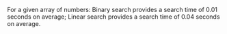 For a given array of numbers: Binary search provides a search time of 0.01 seconds on average; Linear search provides a search time of 0.04 seconds on average.
